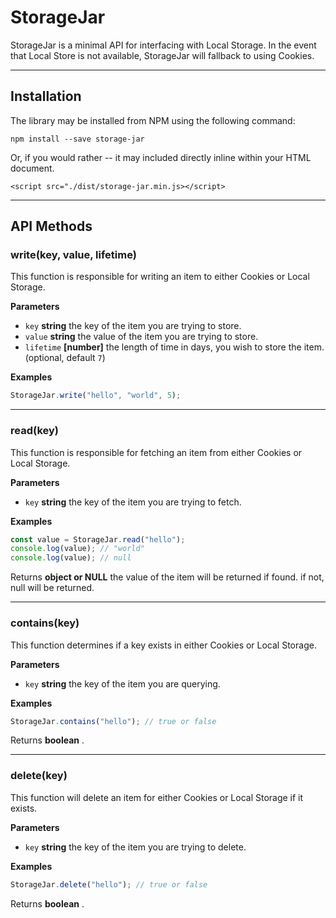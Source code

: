 # StorageJar

StorageJar is a minimal API for interfacing with Local Storage.  In the event that
Local Store is not available, StorageJar will fallback to using Cookies.

----------

## Installation
  
The library may be installed from NPM using the following command:

	npm install --save storage-jar
    
Or, if you would rather -- it may included directly inline within your HTML document.

    <script src="./dist/storage-jar.min.js></script>

----------

## API Methods

### write(key, value, lifetime)

This function is responsible for writing an item to either Cookies or Local Storage.

**Parameters**

-   `key` **string** the key of the item you are trying to store.
-   `value` **string** the value of the item you are trying to store.
-   `lifetime` **[number]** the length of time in days, you wish to store the item. (optional, default `7`)

**Examples**

```javascript
StorageJar.write("hello", "world", 5);
```

----------

### read(key)

This function is responsible for fetching an item from either Cookies or Local Storage.

**Parameters**

-   `key` **string** the key of the item you are trying to fetch.

**Examples**

```javascript
const value = StorageJar.read("hello");
console.log(value); // "world"
console.log(value); // null
```

Returns **object or NULL** the value of the item will be returned if found. if not, null will be returned.

----------

### contains(key)

This function determines if a key exists in either Cookies or Local Storage.

**Parameters**

-   `key` **string** the key of the item you are querying.

**Examples**

```javascript
StorageJar.contains("hello"); // true or false
```

Returns **boolean** .

----------

### delete(key)

This function will delete an item for either Cookies or Local Storage if it exists.

**Parameters**

-   `key` **string** the key of the item you are trying to delete.

**Examples**

```javascript
StorageJar.delete("hello"); // true or false
```

Returns **boolean** .